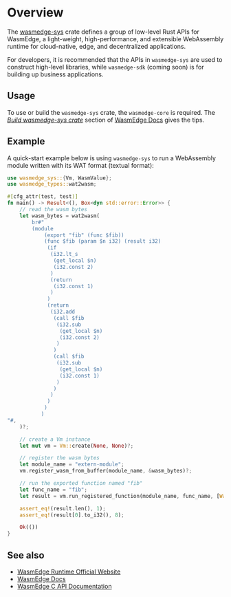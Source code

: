 # Overview

The [wasmedge-sys](https://crates.io/crates/wasmedge-sys) crate defines a group of low-level Rust APIs for WasmEdge, a light-weight, high-performance, and extensible WebAssembly runtime for cloud-native, edge, and decentralized applications.

For developers, it is recommended that the APIs in `wasmedge-sys` are used to construct high-level libraries, while `wasmedge-sdk` (coming soon) is for building up business applications.

## Usage

To use or build the `wasmedge-sys` crate, the `wasmedge-core` is required. The [*Build wasmedge-sys crate*](https://wasmedge.org/book/en/embed/rust.html#build-wasmedge-sys-crate) section of [WasmEdge Docs](https://wasmedge.org/book/en/) gives the tips.  

## Example

A quick-start example below is using `wasmedge-sys` to run a WebAssembly module written with its WAT format (textual format):

```rust
use wasmedge_sys::{Vm, WasmValue};
use wasmedge_types::wat2wasm;

#[cfg_attr(test, test)]
fn main() -> Result<(), Box<dyn std::error::Error>> {
    // read the wasm bytes
    let wasm_bytes = wat2wasm(
        br#"
        (module
            (export "fib" (func $fib))
            (func $fib (param $n i32) (result i32)
             (if
              (i32.lt_s
               (get_local $n)
               (i32.const 2)
              )
              (return
               (i32.const 1)
              )
             )
             (return
              (i32.add
               (call $fib
                (i32.sub
                 (get_local $n)
                 (i32.const 2)
                )
               )
               (call $fib
                (i32.sub
                 (get_local $n)
                 (i32.const 1)
                )
               )
              )
             )
            )
           )
"#,
    )?;

    // create a Vm instance
    let mut vm = Vm::create(None, None)?;

    // register the wasm bytes
    let module_name = "extern-module";
    vm.register_wasm_from_buffer(module_name, &wasm_bytes)?;

    // run the exported function named "fib"
    let func_name = "fib";
    let result = vm.run_registered_function(module_name, func_name, [WasmValue::from_i32(5)])?;

    assert_eq!(result.len(), 1);
    assert_eq!(result[0].to_i32(), 8);

    Ok(())
}
```

## See also

* [WasmEdge Runtime Official Website](https://wasmedge.org/)
* [WasmEdge Docs](https://wasmedge.org/book/en/)
* [WasmEdge C API Documentation](https://github.com/WasmEdge/WasmEdge/blob/master/docs/c_api.md)
